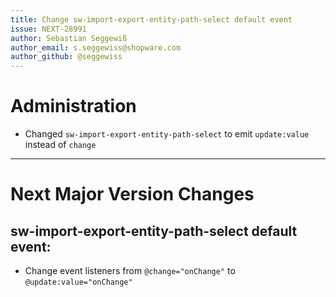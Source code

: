 ```yaml
---
title: Change sw-import-export-entity-path-select default event
issue: NEXT-28991
author: Sebastian Seggewiß
author_email: s.seggewiss@shopware.com
author_github: @seggewiss
---
```

# Administration
* Changed `sw-import-export-entity-path-select` to emit `update:value` instead of `change`
___
# Next Major Version Changes
## sw-import-export-entity-path-select default event:
* Change event listeners from `@change="onChange"` to `@update:value="onChange"`
